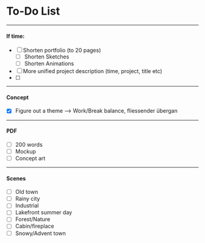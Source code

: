 # To-Do List
___
#### If time:
- [ ] Shorten portfolio (to 20 pages)
    - [ ] Shorten Sketches
    - [ ] Shorten Animations
- [ ] More unified project description (time, project, title etc)
- [ ]

___
#### Concept
- [x] Figure out a theme --> Work/Break balance, fliessender übergan


___
#### PDF
- [ ] 200 words
- [ ] Mockup
- [ ] Concept art

___
#### Scenes
- [ ] Old town
- [ ] Rainy city
- [ ] Industrial
- [ ] Lakefront summer day
- [ ] Forest/Nature
- [ ] Cabin/fireplace
- [ ] Snowy/Advent town
